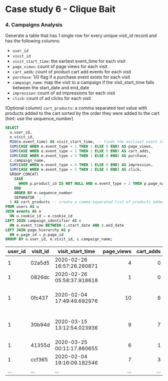 # Case study 6 - Clique Bait

### 4. Campaigns Analysis 

Generate a table that has 1 single row for every unique visit_id record and has the following columns:

- `user_id`
- `visit_id`
- `visit_start_time`: the earliest event_time for each visit
- `page_views`: count of page views for each visit
- `cart_add`s: count of product cart add events for each visit
- `purchase`: 1/0 flag if a purchase event exists for each visit
- `campaign_name`: map the visit to a campaign if the visit_start_time falls between the start_date and end_date
- `impression`: count of ad impressions for each visit
- `click`: count of ad clicks for each visit

(Optional column) `cart_products`: a comma separated text value with products added to the cart sorted by the order they were added to the cart (hint: use the sequence_number)

```sql
SELECT 
  u.user_id, 
  e.visit_id, 
  MIN(e.event_time) AS visit_start_time, -- finds the earliest event in a visit
  SUM(CASE WHEN e.event_type = 1 THEN 1 ELSE 0 END) AS page_views,
  SUM(CASE WHEN e.event_type = 2 THEN 1 ELSE 0 END) AS cart_adds,
  SUM(CASE WHEN e.event_type = 3 THEN 1 ELSE 0 END) AS purchase,
  c.campaign_name,
  SUM(CASE WHEN e.event_type = 4 THEN 1 ELSE 0 END) AS impression, 
  SUM(CASE WHEN e.event_type = 5 THEN 1 ELSE 0 END) AS click, 
  GROUP_CONCAT(
    CASE 
      WHEN p.product_id IS NOT NULL AND e.event_type = 2 THEN p.page_name 
    END
    ORDER BY e.sequence_number
    SEPARATOR ', '
  ) AS cart_products -- create a comma-separated list of products added to the cart, ordered by sequence_number to preserve the order in which items were added
FROM users AS u
JOIN events AS e
  ON u.cookie_id = e.cookie_id
LEFT JOIN campaign_identifier AS c
  ON e.event_time BETWEEN c.start_date AND c.end_date
LEFT JOIN page_hierarchy AS p
  ON e.page_id = p.page_id
GROUP BY u.user_id, e.visit_id, c.campaign_name;
```



| user_id | visit_id | visit_start_time       | page_views | cart_adds | purchase | campaign_name                  | impression | click | cart_products                                  |
|---------|----------|------------------------|-----------:|----------:|---------:|--------------------------------|------------|-------|-----------------------------------------------|
| 1       | 02a5d5   | 2020-02-26 16:57:26.260871 | 4 | 0 | 0 | Half Off - Treat Your Shellf(ish) | 0 | 0 | NULL |
| 1       | 0826dc   | 2020-02-26 05:58:37.918618 | 1 | 0 | 0 | Half Off - Treat Your Shellf(ish) | 0 | 0 | NULL |
| 1       | 0fc437   | 2020-02-04 17:49:49.692976 | 10 | 6 | 1 | Half Off - Treat Your Shellf(ish) | 1 | 1 | Tuna, Russian Caviar, Black Truffle, Abalone… |
| 1       | 30b94d   | 2020-03-15 13:12:54.023936 | 9 | 7 | 1 | Half Off - Treat Your Shellf(ish) | 1 | 1 | Salmon, Kingfish, Tuna, Russian Caviar…       |
| 1       | 41355d   | 2020-03-25 00:11:17.860655 | 6 | 1 | 0 | Half Off - Treat Your Shellf(ish) | 0 | 0 | Lobster                                       |
| 1       | ccf365   | 2020-02-04 19:16:09.182546 | 7 | 3 | 1 | Half Off - Treat Your Shellf(ish) | 0 | 0 | Lobster, Crab, Oyster                         |
|...      |...       | ...                        |...|...|...|...                                |...|...|...                                      |









